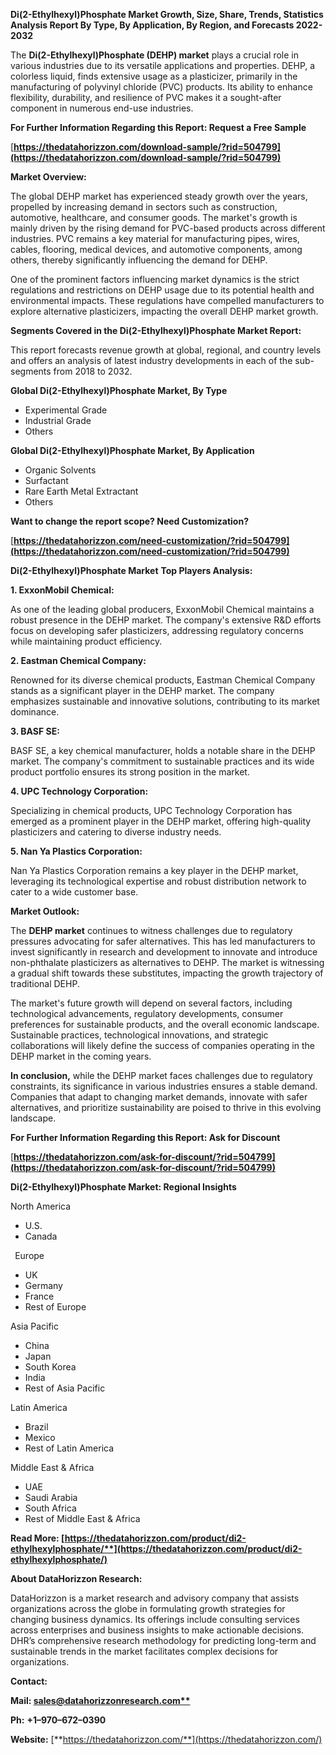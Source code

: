 ﻿**Di(2-Ethylhexyl)Phosphate  Market Growth, Size, Share, Trends, Statistics Analysis Report By Type, By Application, By Region, and Forecasts 2022-2032**




The **Di(2-Ethylhexyl)Phosphate (DEHP) market** plays a crucial role in various industries due to its versatile applications and properties. DEHP, a colorless liquid, finds extensive usage as a plasticizer, primarily in the manufacturing of polyvinyl chloride (PVC) products. Its ability to enhance flexibility, durability, and resilience of PVC makes it a sought-after component in numerous end-use industries. 

**For Further Information Regarding this Report: Request a Free Sample**	

[**https://thedatahorizzon.com/download-sample/?rid=504799](https://thedatahorizzon.com/download-sample/?rid=504799)** 

**Market Overview:**

The global DEHP market has experienced steady growth over the years, propelled by increasing demand in sectors such as construction, automotive, healthcare, and consumer goods. The market's growth is mainly driven by the rising demand for PVC-based products across different industries. PVC remains a key material for manufacturing pipes, wires, cables, flooring, medical devices, and automotive components, among others, thereby significantly influencing the demand for DEHP.

One of the prominent factors influencing market dynamics is the strict regulations and restrictions on DEHP usage due to its potential health and environmental impacts. These regulations have compelled manufacturers to explore alternative plasticizers, impacting the overall DEHP market growth. 

**Segments Covered in the Di(2-Ethylhexyl)Phosphate Market Report:** 

This report forecasts revenue growth at global, regional, and country levels and offers an analysis of latest industry developments in each of the sub-segments from 2018 to 2032.

**Global Di(2-Ethylhexyl)Phosphate Market, By Type**

- Experimental Grade
- Industrial Grade
- Others

**Global Di(2-Ethylhexyl)Phosphate Market, By Application**

- Organic Solvents
- Surfactant
- Rare Earth Metal Extractant
- Others

**Want to change the report scope? Need Customization?**

[**https://thedatahorizzon.com/need-customization/?rid=504799](https://thedatahorizzon.com/need-customization/?rid=504799)** 

**Di(2-Ethylhexyl)Phosphate Market** **Top Players Analysis:**

**1. ExxonMobil Chemical:**

As one of the leading global producers, ExxonMobil Chemical maintains a robust presence in the DEHP market. The company's extensive R&D efforts focus on developing safer plasticizers, addressing regulatory concerns while maintaining product efficiency.

**2. Eastman Chemical Company:**

Renowned for its diverse chemical products, Eastman Chemical Company stands as a significant player in the DEHP market. The company emphasizes sustainable and innovative solutions, contributing to its market dominance.

**3. BASF SE:**

BASF SE, a key chemical manufacturer, holds a notable share in the DEHP market. The company's commitment to sustainable practices and its wide product portfolio ensures its strong position in the market.

**4. UPC Technology Corporation:**

Specializing in chemical products, UPC Technology Corporation has emerged as a prominent player in the DEHP market, offering high-quality plasticizers and catering to diverse industry needs.

**5. Nan Ya Plastics Corporation:**

Nan Ya Plastics Corporation remains a key player in the DEHP market, leveraging its technological expertise and robust distribution network to cater to a wide customer base.

**Market Outlook:**

The **DEHP market** continues to witness challenges due to regulatory pressures advocating for safer alternatives. This has led manufacturers to invest significantly in research and development to innovate and introduce non-phthalate plasticizers as alternatives to DEHP. The market is witnessing a gradual shift towards these substitutes, impacting the growth trajectory of traditional DEHP.

The market's future growth will depend on several factors, including technological advancements, regulatory developments, consumer preferences for sustainable products, and the overall economic landscape. Sustainable practices, technological innovations, and strategic collaborations will likely define the success of companies operating in the DEHP market in the coming years.

**In conclusion,** while the DEHP market faces challenges due to regulatory constraints, its significance in various industries ensures a stable demand. Companies that adapt to changing market demands, innovate with safer alternatives, and prioritize sustainability are poised to thrive in this evolving landscape.

**For Further Information Regarding this Report: Ask for Discount**	

[**https://thedatahorizzon.com/ask-for-discount/?rid=504799](https://thedatahorizzon.com/ask-for-discount/?rid=504799)**  

**Di(2-Ethylhexyl)Phosphate Market: Regional Insights**

North America

- U.S.
- Canada

` `Europe

- UK
- Germany
- France
- Rest of Europe

Asia Pacific

- China
- Japan
- South Korea
- India
- Rest of Asia Pacific

Latin America

- Brazil
- Mexico
- Rest of Latin America

Middle East & Africa

- UAE
- Saudi Arabia
- South Africa
- Rest of Middle East & Africa

**Read More: [https://thedatahorizzon.com/product/di2-ethylhexylphosphate/**](https://thedatahorizzon.com/product/di2-ethylhexylphosphate/)** 

**About DataHorizzon Research:**

DataHorizzon is a market research and advisory company that assists organizations across the globe in formulating growth strategies for changing business dynamics. Its offerings include consulting services across enterprises and business insights to make actionable decisions. DHR’s comprehensive research methodology for predicting long-term and sustainable trends in the market facilitates complex decisions for organizations.

**Contact:**

**Mail: [sales@datahorizzonresearch.com**](mailto:sales@datahorizzonresearch.com)**

**Ph:** **+1–970–672–0390**

**Website:** [**https://thedatahorizzon.com/**](https://thedatahorizzon.com/)

